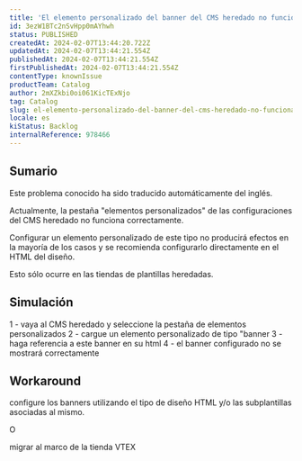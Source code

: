 ```yaml
---
title: 'El elemento personalizado del banner del CMS heredado no funciona'
id: 3ezW1BTc2nSvHpp0mAYhwh
status: PUBLISHED
createdAt: 2024-02-07T13:44:20.722Z
updatedAt: 2024-02-07T13:44:21.554Z
publishedAt: 2024-02-07T13:44:21.554Z
firstPublishedAt: 2024-02-07T13:44:21.554Z
contentType: knownIssue
productTeam: Catalog
author: 2mXZkbi0oi061KicTExNjo
tag: Catalog
slug: el-elemento-personalizado-del-banner-del-cms-heredado-no-funciona
locale: es
kiStatus: Backlog
internalReference: 978466
---
```


## Sumario

<div class="alert alert-info">
  <p>Este problema conocido ha sido traducido automáticamente del inglés.</p>
</div>


Actualmente, la pestaña "elementos personalizados" de las configuraciones del CMS heredado no funciona correctamente.

Configurar un elemento personalizado de este tipo no producirá efectos en la mayoría de los casos y se recomienda configurarlo directamente en el HTML del diseño.

Esto sólo ocurre en las tiendas de plantillas heredadas.


##

## Simulación


1 - vaya al CMS heredado y seleccione la pestaña de elementos personalizados
2 - cargue un elemento personalizado de tipo "banner
3 - haga referencia a este banner en su html
4 - el banner configurado no se mostrará correctamente



## Workaround


configure los banners utilizando el tipo de diseño HTML y/o las subplantillas asociadas al mismo.

O

migrar al marco de la tienda VTEX





